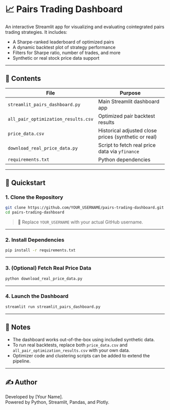 # 📈 Pairs Trading Dashboard

An interactive Streamlit app for visualizing and evaluating cointegrated pairs trading strategies. It includes:

- A Sharpe-ranked leaderboard of optimized pairs
- A dynamic backtest plot of strategy performance
- Filters for Sharpe ratio, number of trades, and more
- Synthetic or real stock price data support

---

## 📁 Contents

| File | Purpose |
|------|---------|
| `streamlit_pairs_dashboard.py` | Main Streamlit dashboard app |
| `all_pair_optimization_results.csv` | Optimized pair backtest results |
| `price_data.csv` | Historical adjusted close prices (synthetic or real) |
| `download_real_price_data.py` | Script to fetch real price data via `yfinance` |
| `requirements.txt` | Python dependencies |

---

## 🚀 Quickstart

### 1. Clone the Repository

```bash
git clone https://github.com/YOUR_USERNAME/pairs-trading-dashboard.git
cd pairs-trading-dashboard
```

> 🔁 Replace `YOUR_USERNAME` with your actual GitHub username.

---

### 2. Install Dependencies

```bash
pip install -r requirements.txt
```

---

### 3. (Optional) Fetch Real Price Data

```bash
python download_real_price_data.py
```

---

### 4. Launch the Dashboard

```bash
streamlit run streamlit_pairs_dashboard.py
```

---

## 📌 Notes

- The dashboard works out-of-the-box using included synthetic data.
- To run real backtests, replace both `price_data.csv` and `all_pair_optimization_results.csv` with your own data.
- Optimizer code and clustering scripts can be added to extend the pipeline.

---

## ✍️ Author

Developed by [Your Name].  
Powered by Python, Streamlit, Pandas, and Plotly.
